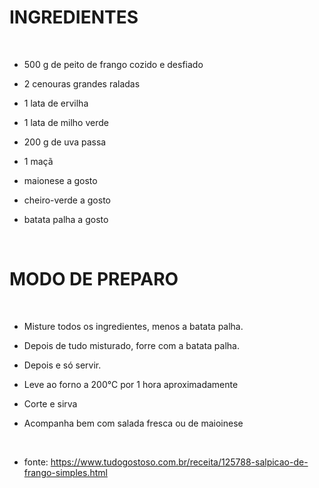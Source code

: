 INGREDIENTES
============

 

-   500 g de peito de frango cozido e desfiado

-   2 cenouras grandes raladas

-   1 lata de ervilha

-   1 lata de milho verde

-   200 g de uva passa

-   1 maçã

-   maionese a gosto

-   cheiro-verde a gosto

-   batata palha a gosto

 

MODO DE PREPARO
===============

 

-   Misture todos os ingredientes, menos a batata palha.

-   Depois de tudo misturado, forre com a batata palha.

-   Depois e só servir.

-   Leve ao forno a 200°C por 1 hora aproximadamente

-   Corte e sirva

-   Acompanha bem com salada fresca ou de maioinese

 

-   fonte:
    https://www.tudogostoso.com.br/receita/125788-salpicao-de-frango-simples.html
